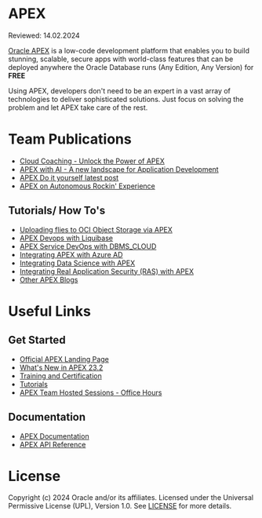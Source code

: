 # APEX
Reviewed: 14.02.2024

[Oracle APEX](https://apex.oracle.com/en/) is a low-code development platform that enables you to build stunning, scalable, secure apps with world-class features that can be deployed anywhere the Oracle Database runs (Any Edition, Any Version) for **FREE**

Using APEX, developers don't need to be an expert in a vast array of technologies to deliver sophisticated solutions. Just focus on solving the problem and let APEX take care of the rest.

# Team Publications

- [Cloud Coaching - Unlock the Power of APEX](https://www.youtube.com/watch?v=6rG_tX8ScBc)
- [APEX with AI - A new landscape for Application Development](https://youtu.be/f1cBdLEGY00)
- [APEX Do it yourself latest post](https://www.linkedin.com/feed/update/urn:li:activity:7141123908354617345/)
- [APEX on Autonomous Rockin' Experience](https://medium.com/@paulbrad71/apex-on-autonomous-database-rockin-experience-e57c4c4dc4f3)


## Tutorials/ How To's

- [Uploading flies to OCI Object Storage via APEX](https://medium.com/@devpiotrekk/uploading-files-to-oci-object-storage-via-apex-42ad396ec55d)
- [APEX Devops with Liquibase](https://medium.com/@devpiotrekk/start-your-apex-devops-adventure-with-liquibase-f8e45c3d1e6a)
- [APEX Service DevOps with DBMS_CLOUD](https://medium.com/@devpiotrekk/apex-service-can-devops-too-dbms-cloud-on-autonomous-72be9842d2f8https://medium.com/@devpiotrekk/apex-service-can-devops-too-dbms-cloud-on-autonomous-72be9842d2f8)
- [Integrating APEX with Azure AD](https://medium.com/@rana.saeed/can-your-external-users-authenticate-into-your-apex-apps-606e48f9417b)
- [Integrating Data Science with APEX](https://blogs.oracle.com/ai-and-datascience/post/yolov5-models-in-apex-using-oracle-data-science)
- [Integrating Real Application Security (RAS) with APEX](https://medium.com/@rana.saeed/integrating-real-application-security-ras-with-oracle-apex-33892967beff)
- [Other APEX Blogs](https://blogs.oracle.com/apex/)

# Useful Links

## Get Started

- [Official APEX Landing Page](https://apex.oracle.com/en/)
- [What's New in APEX 23.2](https://docs.oracle.com/en/database/oracle/apex/23.2/htmrn/new-features.html)
- [Training and Certification](https://apex.oracle.com/en/learn/training/)
- [Tutorials](https://apex.oracle.com/en/learn/tutorials/)
- [APEX Team Hosted Sessions - Office Hours](https://apex.oracle.com/en/community/office-hours/)


## Documentation

- [APEX Documentation](https://docs.oracle.com/en/database/oracle/apex/23.2/index.html)
- [APEX API Reference](https://docs.oracle.com/en/database/oracle/apex/23.2/aeapi/#Oracle%C2%AE-APEX)


# License
Copyright (c) 2024 Oracle and/or its affiliates.
Licensed under the Universal Permissive License (UPL), Version 1.0.
See [LICENSE](https://github.com/oracle-devrel/technology-engineering/blob/main/LICENSE) for more details.
